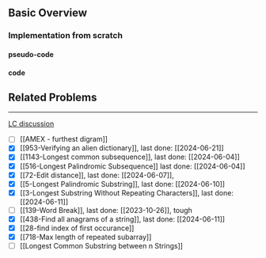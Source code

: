 ## Basic Overview

### Implementation from scratch
#### pseudo-code

#### code

## Related Problems
---
[LC discussion](https://leetcode.com/problems/minimum-window-substring/solutions/26808/Here-is-a-10-line-template-that-can-solve-most-'substring'-problems/)

- [ ] [[AMEX - furthest digram]]
- [x] [[953-Verifying an alien dictionary]], last done: [[2024-06-21]]
- [x] [[1143-Longest common subsequence]], last done: [[2024-06-04]]
- [x] [[516-Longest Palindromic Subsequence]] last done: [[2024-06-04]]
- [x] [[72-Edit distance]], last done: [[2024-06-07]], 
- [x] [[5-Longest Palindromic Substring]], last done: [[2024-06-10]]
- [x] [[3-Longest Substring Without Repeating Characters]], last done: [[2024-06-11]]
- [ ] [[139-Word Break]], last done: [[2023-10-26]], tough
- [x] [[438-Find all anagrams of a string]], last done: [[2024-06-11]]
- [x] [[28-find index of first occurance]]
- [x] [[718-Max length of repeated subarray]]
- [ ] [[Longest Common Substring between n Strings]]
